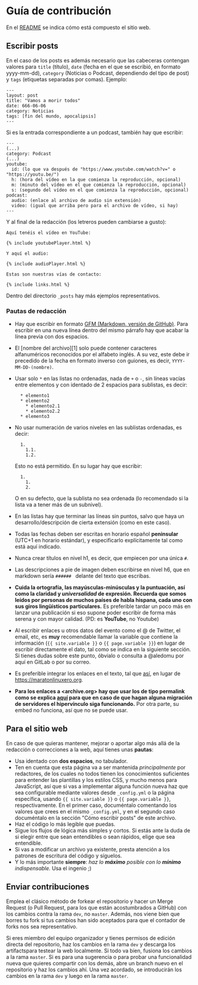 # Guía de contribución

En el [README](README.md) se indica cómo está compuesto el sitio web.


## Escribir posts

En el caso de los posts es además necesario que las cabeceras contengan valores para `title` (título), `date` (fecha en el que se escribió, en formato yyyy-mm-dd), `category` (Noticias o Podcast, dependiendo del tipo de post) y `tags` (etiquetas separadas por comas). Ejemplo:

	---
	layout: post
	title: "Vamos a morir todos"
	date: 666-06-06
	category: Noticias
	tags: [fin del mundo, apocalipsis]
	---

Si es la entrada correspondiente a un podcast, también hay que escribir:

	---
	(...)
	category: Podcast
	(...)
	youtube:
	  id: (lo que va después de "https://www.youtube.com/watch?v=" o "https://youtu.be/")
	  h: (hora del vídeo en la que comienza la reproducción, opcional)
	  m: (minuto del vídeo en el que comienza la reproducción, opcional)
	  s: (segundo del vídeo en el que comienza la reproducción, opcional)
	podcast:
	  audio: (enlace al archivo de audio sin extensión)
	  video: (igual que arriba pero para el archivo de vídeo, si hay)
	---

Y al final de la redacción (los letreros pueden cambiarse a gusto):

	Aquí tenéis el vídeo en YouTube:
	
	{% include youtubePlayer.html %}
	
	Y aquí el audio:
	
	{% include audioPlayer.html %}
	
	Estas son nuestras vías de contacto:
	
	{% include links.html %}

Dentro del directorio `_posts` hay más ejemplos representativos.

### Pautas de redacción
* Hay que escribir en formato [GFM (Markdown, versión de GitHub)](https://github.com/ricval/Documentacion/blob/master/Guias/GitHub/mastering-markdown.md). Para escribir en una nueva línea dentro del mismo párrafo hay que acabar la línea previa con dos espacios.
* El [nombre del archivo][1] solo puede contener caracteres alfanuméricos reconocidos por el alfabeto inglés. A su vez, este debe ir precedido de la fecha en formato inverso con guiones, es decir, `YYYY-MM-DD-(nombre)`.
* Usar solo `*` en las listas no ordenadas, nada de `+` o `-`, sin líneas vacías entre elementos y con identado de 2 espacios para sublistas, es decir:

    	* elemento1
    	* elemento2
    	  * elemento2.1
    	  * elemento2.2
    	* elemento3

* No usar numeración de varios niveles en las sublistas ordenadas, es decir:

    	1.
    	  1.1.
    	  1.2.

    Esto no está permitido. En su lugar hay que escribir:

    	1.
    	  1.
    	  2.

    O en su defecto, que la sublista no sea ordenada (lo recomendado si la lista va a tener más de un subnivel).
* En las listas hay que terminar las líneas sin puntos, salvo que haya un desarrollo/descripción de cierta extensión (como en este caso).
* Todas las fechas deben ser escritas en horario español **peninsular** (UTC+1 en horario estándar), y especificarlo explícitamente tal como está aquí indicado.
* Nunca crear títulos en nivel h1, es decir, que empiecen por una única `#`.
* Las descripciones a pie de imagen deben escribirse en nivel h6, que en markdown sería `###### ` delante del texto que escribas.
* **Cuida la ortografía, las mayúsculas-minúsculas y la puntuación, así como la claridad y *universalidad* de expresión. Recuerda que somos leídos por personas de muchos países de habla hispana, cada uno con sus giros lingüísticos particulares.** Es preferible tardar un poco más en lanzar una publicación si eso supone poder escribir de forma más serena y con mayor calidad. (PD: es **YouTube**, no Youtube)
* Al escribir enlaces u otros datos del evento como el @ de Twitter, el email, etc, es **muy** recomendable llamar la variable que contiene la información (`{{ site.variable }}` o `{{ page.variable }}`) en lugar de escribir directamente el dato, tal como se indica en la siguiente sección. Si tienes dudas sobre este punto, óbvialo o consulta a @aledomu por aquí en GitLab o por su correo.
* Es preferible integrar los enlaces en el texto, tal que [así](https://maratonlinuxero.org), en lugar de <https://maratonlinuxero.org>.
* **Para los enlaces a <archive.org> hay que usar los de tipo permalink como se explica [aquí](https://archive.org/help/video.php) para que en caso de que hagan alguna migración de servidores el hipervínculo siga funcionando.** Por otra parte, su embed no funciona, así que no se puede usar.


## Para el sitio web

En caso de que quieras mantener, mejorar o aportar algo más allá de la redacción o correcciones a la web, aquí tienes unas **pautas**:
* Usa identado con **dos espacios**, no tabulador.
* Ten en cuenta que esta página va a ser mantenida *principalmente* por redactores, de los cuales no todos tienen los conocimientos suficientes para entender las plantillas y los estilos CSS, y mucho menos para JavaScript, así que si vas a implementar alguna función nueva haz que sea configurable mediante valores desde `_config.yml` o la página específica, usando `{{ site.variable }}` o `{{ page.variable }}`, respectivamente. En el primer caso, documéntalo comentando los valores que crees en el mismo `_config.yml`, y en el segundo caso documéntalo en la sección "Cómo escribir posts" de este archivo.
* Haz el código lo más legible que puedas.
* Sigue los flujos de lógica más simples y cortos. Si estás ante la duda de si elegir entre que sean entendibles o sean rápidos, elige que sea entendible.
* Si vas a modificar un archivo ya existente, presta atención a los patrones de escritura del código y síguelos.
* Y lo más importante **siempre**: *haz lo **máximo** posible con lo **mínimo** indispensable.* Usa el ingenio ;)


## Enviar contribuciones

Emplea el clásico método de forkear el repositorio y hacer un Merge Request (o Pull Request, para los que están acostumbrados a GitHub) con los cambios contra la rama `dev`, no `master`. Además, nos viene bien que borres tu fork si tus cambios han sido aceptados para que el contador de forks nos sea representativo.

Si eres miembro del equipo organizador y tienes permisos de edición directa del repositorio, haz los cambios en la rama `dev` y descarga los artifactspara testear la web localmente. Si todo va bien, fusiona los cambios a la rama `master`. Si es para una sugerencia o para probar una funcionalidad nueva que quieres compartir con los demás, abre un branch nuevo en el repositorio y haz los cambios ahí. Una vez acordado, se introducirán los cambios en la rama `dev` y luego en la rama `master`.
